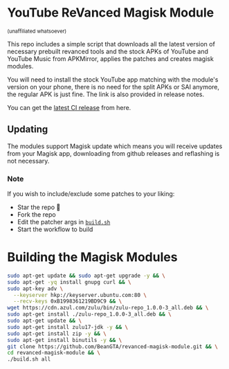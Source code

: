 # YouTube ReVanced Magisk Module

<sub>(unaffiliated whatsoever)<sub>

This repo includes a simple script that downloads all the latest version of necessary prebuilt revanced tools and the stock APKs of YouTube and YouTube Music from APKMirror, applies the patches and creates magisk modules.

You will need to install the stock YouTube app matching with the module's version on your phone, there is no need for the split APKs or SAI anymore, the regular APK is just fine. The link is also provided in release notes.

You can get the [latest CI release](https://github.com/j-hc/revanced-magisk-module/releases) from here.

## Updating
The modules support Magisk update which means you will receive updates from your Magisk app, downloading from github releases and reflashing is not necessary.

### Note
If you wish to include/exclude some patches to your liking:
 * Star the repo :eyes:
 * Fork the repo
 * Edit the patcher args in [`build.sh`](./build.sh)
 * Start the workflow to build

# Building the Magisk Modules

```bash
sudo apt-get update && sudo apt-get upgrade -y && \
sudo apt-get -yq install gnupg curl && \
sudo apt-key adv \
  --keyserver hkp://keyserver.ubuntu.com:80 \
  --recv-keys 0xB1998361219BD9C9 && \
wget https://cdn.azul.com/zulu/bin/zulu-repo_1.0.0-3_all.deb && \
sudo apt-get install ./zulu-repo_1.0.0-3_all.deb && \
sudo apt-get update && \
sudo apt-get install zulu17-jdk -y && \
sudo apt-get install zip -y && \
sudo apt-get install binutils -y && \
git clone https://github.com/BeanGTA/revanced-magisk-module.git && \
cd revanced-magisk-module && \
./build.sh all
```
